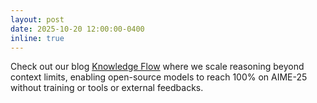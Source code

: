 ```yaml
---
layout: post
date: 2025-10-20 12:00:00-0400
inline: true
---
```


Check out our blog [Knowledge Flow](https://yufanzhuang.notion.site/knowledge-flow) where we scale reasoning beyond context limits, enabling open-source models to reach 100% on AIME-25 without training or tools or external feedbacks.